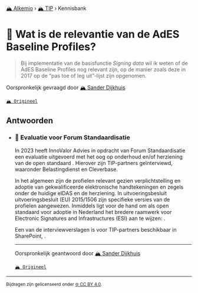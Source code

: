 [🏔️ Alkemio](https://welcome.alkem.io/) › [🏔️ TIP](https://alkem.io/tip/dashboard) › Kennisbank
# 📄 Wat is de relevantie van de AdES Baseline Profiles?
>Bij implementatie van de basisfunctie *Signing data* wil ik weten of de AdES Baseline Profiles nog relevant zijn, op de manier zoals deze in 2017 op de “pas toe of leg uit”-lijst zijn opgenomen.

Oorspronkelijk gevraagd door [🏔️ Sander Dijkhuis](https://alkem.io/user/sander-dijkhuis-3912)

[`🏔️ Origineel`](https://alkem.io/tip/collaboration/watisderelevantie-8063)

## Antwoorden
- ### <a id="evaluatievoorforum-849"></a> 📌 Evaluatie voor Forum Standaardisatie
  In 2023 heeft InnoValor Advies in opdracht van Forum Standaardisatie een evaluatie uitgevoerd met het oog op onderhoud en/of herziening van de open standaard . Hierover zijn TIP-partners geïnterviewd, waaronder Belastingdienst en Cleverbase.
  
  In het algemeen zijn de profielen relevant gezien verplichtstelling en adoptie van gekwalificeerde elektronische handtekeningen en zegels onder de huidige eIDAS en de herziening. In uitvoeringsbesluit uitvoeringsbesluit (EU) 2015/1506 zijn specifieke versies van de profielen aangewezen. Inmiddels ligt voor de hand om als open standaard voor adoptie in Nederland het bredere raamwerk voor Electronic Signatures and Infrastructures (ESI) aan te wijzen: .
  
  Een van de interviewverslagen is voor TIP-partners beschikbaar in SharePoint, .

  ***
  Oorspronkelijk geantwoord door [🏔️ Sander Dijkhuis](https://alkem.io/tip/collaboration/watisderelevantie-8063/posts/evaluatievoorforum-849)

  [`🏔️ Origineel`](https://alkem.io/tip/collaboration/watisderelevantie-8063/posts/evaluatievoorforum-849)

* * *
<small>Bijdragen zijn gelicenseerd onder [🌐 CC BY 4.0](https://creativecommons.org/licenses/by/4.0/deed.nl).</small>
